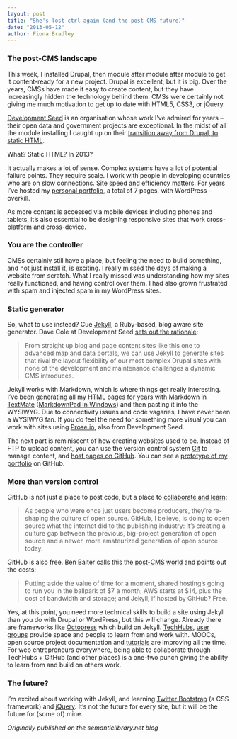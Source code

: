 ```yaml
---
layout: post
title: "She's lost ctrl again (and the post-CMS future)"
date: "2013-05-12"
author: Fiona Bradley
---
```

### The post-CMS landscape

This week, I installed Drupal, then module after module after module to get it content-ready for a new project. Drupal is excellent, but it is big. Over the years, CMSs have made it easy to create content, but they have increasingly hidden the technology behind them. CMSs were certainly not giving me much motivation to get up to date with HTML5, CSS3, or jQuery.

[Development Seed](http://developmentseed.org/) is an organisation whose work I’ve admired for years – their open data and government projects are exceptional. In the midst of all the module installing I caught up on their [transition away from Drupal, to static HTML](http://developmentseed.org/blog/2012/07/27/build-cms-free-websites/).

What? Static HTML? In 2013?

It actually makes a lot of sense. Complex systems have a lot of potential failure points. They require scale. I work with people in developing countries who are on slow connections. Site speed and efficiency matters. For years I’ve hosted my [personal portfolio](http://www.fionabradley.com), a total of 7 pages, with WordPress – overkill.

As more content is accessed via mobile devices including phones and tablets, it’s also essential to be designing responsive sites that work cross-platform and cross-device.

### You are the controller

CMSs certainly still have a place, but feeling the need to build something, and not just install it, is exciting. I really missed the days of making a website from scratch. What I really missed was understanding how my sites really functioned, and having control over them. I had also grown frustrated with spam and injected spam in my WordPress sites.

### Static generator

So, what to use instead? Cue [Jekyll](http://jekyllrb.com/), a Ruby-based, blog aware site generator. Dave Cole at Development Seed [sets out the rationale](http://developmentseed.org/blog/2012/07/27/build-cms-free-websites/):

> From straight up blog and page content sites like this one to advanced map and data portals, we can use Jekyll to generate sites that rival the layout flexibility of our most complex Drupal sites with none of the development and maintenance challenges a dynamic CMS introduces.

Jekyll works with Markdown, which is where things get really interesting. I’ve been generating all my HTML pages for years with Markdown in [TextMate](http://macromates.com/) ([MarkdownPad in Windows](http://markdownpad.com/)) and then pasting it into the WYSIWYG. Due to connectivity issues and code vagaries, I have never been a WYSIWYG fan. If you do feel the need for something more visual you can work with sites using [Prose.io](http://prose.io/), also from Development Seed.

The next part is reminiscent of how creating websites used to be. Instead of FTP to upload content, you can use the version control system [Git](http://git-scm.com/) to manage content, and [host pages on GitHub](http://pages.github.com/). You can see a [prototype of my portfolio](http://blisspix.github.io/) on GitHub.

### More than version control

GitHub is not just a place to post code, but a place to [collaborate and learn](http://www.wired.com/opinion/2013/03/github/):

> As people who were once just users become producers, they’re re-shaping the culture of open source. GitHub, I believe, is doing to open source what the internet did to the publishing industry: It’s creating a culture gap between the previous, big-project generation of open source and a newer, more amateurized generation of open source today.

GitHub is also free. Ben Balter calls this the [post-CMS world](http://ben.balter.com/2012/10/01/welcome-to-the-post-cms-world/) and points out the costs:

> Putting aside the value of time for a moment, shared hosting’s going to run you in the ballpark of $7 a month; AWS starts at $14, plus the cost of bandwidth and storage; and Jekyll, if hosted by GitHub? Free.

Yes, at this point, you need more technical skills to build a site using Jekyll than you do with Drupal or WordPress, but this will change. Already there are frameworks like [Octopress](http://octopress.org/) which build on Jekyll. [TechHubs](http://www.techhub.com/), [user groups](http://rubyusergroups.org/) provide space and people to learn from and work with. MOOCs, open source project documentation and [tutorials](http://net.tutsplus.com/tutorials/other/building-static-sites-with-jekyll/) are improving all the time. For web entrepreneurs everywhere, being able to collaborate through TechHubs + GitHub (and other places) is a one-two punch giving the ability to learn from and build on others work.

### The future?

I’m excited about working with Jekyll, and learning [Twitter Bootstrap](http://twitter.github.io/bootstrap/) (a CSS framework) and [jQuery](http://jquery.com/). It’s not the future for every site, but it will be the future for (some of) mine.

_Originally published on the semanticlibrary.net blog_
